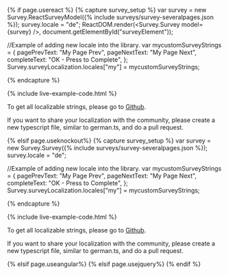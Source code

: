 {% if page.usereact %}
{% capture survey_setup %}
var survey = new Survey.ReactSurveyModel({% include surveys/survey-severalpages.json %});
survey.locale = "de";
ReactDOM.render(<Survey.Survey model={survey} />, document.getElementById("surveyElement"));

//Example of adding new locale into the library.
var mycustomSurveyStrings = {
    pagePrevText: "My Page Prev",
    pageNextText: "My Page Next",
    completeText: "OK - Press to Complete",
};
Survey.surveyLocalization.locales["my"] = mycustomSurveyStrings;


{% endcapture %}

{% include live-example-code.html %}
<div class="jumbotron">
    <p>To get all localizable strings, please go to <a href="https://github.com/andrewtelnov/surveyjs/tree/master/src/localization" target="_blank">Github</a>.</p>
    <p>
    If you want to share your localization with the community, please create a new typescript file, similar to german.ts, and do a pull request.
    </p>
</div>
{% elsif page.useknockout%}
{% capture survey_setup %}
var survey = new Survey.Survey({% include surveys/survey-severalpages.json %});
survey.locale = "de";

//Example of adding new locale into the library.
var mycustomSurveyStrings = {
    pagePrevText: "My Page Prev",
    pageNextText: "My Page Next",
    completeText: "OK - Press to Complete",
};
Survey.surveyLocalization.locales["my"] = mycustomSurveyStrings;

{% endcapture %}

{% include live-example-code.html %}
<div class="jumbotron">
    <p>To get all localizable strings, please go to <a href="https://github.com/andrewtelnov/surveyjs/tree/master/src/localization" target="_blank">Github</a>.</p>
    <p>
    If you want to share your localization with the community, please create a new typescript file, similar to german.ts, and do a pull request.
    </p>
</div>
{% elsif page.useangular%}
{% elsif page.usejquery%}
{% endif %}